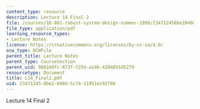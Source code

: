 ```yaml
---
content_type: resource
description: Lecture 14 Final 2
file: /courses/16-881-robust-system-design-summer-1998/234712458be2040d5c7411951ec92f88_L14_Final2.pdf
file_type: application/pdf
learning_resource_types:
- Lecture Notes
license: https://creativecommons.org/licenses/by-nc-sa/4.0/
ocw_type: OCWFile
parent_title: Lecture Notes
parent_type: CourseSection
parent_uid: 98b160fc-873f-f25d-a146-4204891d5279
resourcetype: Document
title: L14_Final2.pdf
uid: 23471245-8be2-040d-5c74-11951ec92f88
---
```

Lecture 14 Final 2